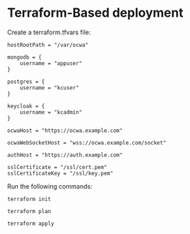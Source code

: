 

# Terraform-Based deployment

Create a terraform.tfvars file:

```
hostRootPath = "/var/ocwa"

mongodb = {
    username = "appuser"
}

postgres = {
    username = "kcuser"
}

keycloak = {
    username = "kcadmin"
}

ocwaHost = "https://ocwa.example.com"

ocwaWebSocketHost = "wss://ocwa.example.com/socket"

authHost = "https://auth.example.com"

sslCertificate = "/ssl/cert.pem"
sslCertificateKey = "/ssl/key.pem"
```

Run the following commands:

```
terraform init

terraform plan

terraform apply
```

